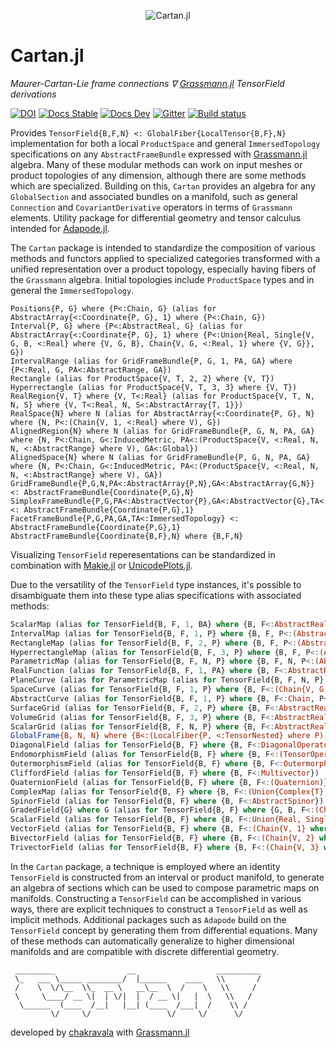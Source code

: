 <p align="center">
  <img src="./docs/src/assets/logo.png" alt="Cartan.jl"/>
</p>

# Cartan.jl

*Maurer-Cartan-Lie frame connections ∇ [Grassmann.jl](https://github.com/chakravala/Grassmann.jl) TensorField derivations*

[![DOI](https://zenodo.org/badge/673606851.svg)](https://zenodo.org/badge/latestdoi/673606851)
[![Docs Stable](https://img.shields.io/badge/docs-stable-blue.svg)](https://grassmann.crucialflow.com/stable)
[![Docs Dev](https://img.shields.io/badge/docs-dev-blue.svg)](https://grassmann.crucialflow.com/dev)
[![Gitter](https://badges.gitter.im/Grassmann-jl/community.svg)](https://gitter.im/Grassmann-jl/community?utm_source=badge&utm_medium=badge&utm_campaign=pr-badge)
[![Build status](https://ci.appveyor.com/api/projects/status/klhdg493nvs0oi7h?svg=true)](https://ci.appveyor.com/project/chakravala/cartan-jl)

Provides `TensorField{B,F,N} <: GlobalFiber{LocalTensor{B,F},N}` implementation for both a local `ProductSpace` and general `ImmersedTopology` specifications on any `AbstractFrameBundle` expressed with [Grassmann.jl](https://github.com/chakravala/Grassmann.jl) algebra.
Many of these modular methods can work on input meshes or product topologies of any dimension, although there are some methods which are specialized.
Building on this, `Cartan` provides an algebra for any `GlobalSection` and associated bundles on a manifold, such as general `Connection` and `CovariantDerivative` operators in terms of `Grassmann` elements.
Utility package for differential geometry and tensor calculus intended for [Adapode.jl](https://github.com/chakravala/Adapode.jl).

The `Cartan` package is intended to standardize the composition of various methods and functors applied to specialized categories transformed with a unified representation over a product topology, especially having fibers of the `Grassmann` algebra.
Initial topologies include `ProductSpace` types and in general the `ImmersedTopology`.
```
Positions{P, G} where {P<:Chain, G} (alias for AbstractArray{<:Coordinate{P, G}, 1} where {P<:Chain, G})
Interval{P, G} where {P<:AbstractReal, G} (alias for AbstractArray{<:Coordinate{P, G}, 1} where {P<:Union{Real, Single{V, G, B, <:Real} where {V, G, B}, Chain{V, G, <:Real, 1} where {V, G}}, G})
IntervalRange (alias for GridFrameBundle{P, G, 1, PA, GA} where {P<:Real, G, PA<:AbstractRange, GA})
Rectangle (alias for ProductSpace{V, T, 2, 2} where {V, T})
Hyperrectangle (alias for ProductSpace{V, T, 3, 3} where {V, T})
RealRegion{V, T} where {V, T<:Real} (alias for ProductSpace{V, T, N, N, S} where {V, T<:Real, N, S<:AbstractArray{T, 1}})
RealSpace{N} where N (alias for AbstractArray{<:Coordinate{P, G}, N} where {N, P<:(Chain{V, 1, <:Real} where V), G})
AlignedRegion{N} where N (alias for GridFrameBundle{P, G, N, PA, GA} where {N, P<:Chain, G<:InducedMetric, PA<:(ProductSpace{V, <:Real, N, N, <:AbstractRange} where V), GA<:Global})
AlignedSpace{N} where N (alias for GridFrameBundle{P, G, N, PA, GA} where {N, P<:Chain, G<:InducedMetric, PA<:(ProductSpace{V, <:Real, N, N, <:AbstractRange} where V), GA})
GridFrameBundle{P,G,N,PA<:AbstractArray{P,N},GA<:AbstractArray{G,N}} <: AbstractFrameBundle{Coordinate{P,G},N}
SimplexFrameBundle{P,G,PA<:AbstractVector{P},GA<:AbstractVector{G},TA<:ImmersedTopology} <: AbstractFrameBundle{Coordinate{P,G},1}
FacetFrameBundle{P,G,PA,GA,TA<:ImmersedTopology} <: AbstractFrameBundle{Coordinate{P,G},1}
AbstractFrameBundle{Coordinate{B,F},N} where {B,F,N}
```
Visualizing `TensorField` reperesentations can be standardized in combination with [Makie.jl](https://github.com/MakieOrg/Makie.jl) or [UnicodePlots.jl](https://github.com/JuliaPlots/UnicodePlots.jl).

Due to the versatility of the `TensorField` type instances, it's possible to disambiguate them into these type alias specifications with associated methods:
```Julia
ScalarMap (alias for TensorField{B, F, 1, BA} where {B, F<:AbstractReal, BA<:SimplexFrameBundle})
IntervalMap (alias for TensorField{B, F, 1, P} where {B, F, P<:(AbstractArray{<:Coordinate{P, G}, 1} where {P<:Union{Real, Single{V, G, B, <:Real} where {V, G, B}, Chain{V, G, <:Real, 1} where {V, G}}, G})})
RectangleMap (alias for TensorField{B, F, 2, P} where {B, F, P<:(AbstractMatrix{<:Coordinate{P, G}} where {P<:(Chain{V, 1, <:Real} where V), G})})
HyperrectangleMap (alias for TensorField{B, F, 3, P} where {B, F, P<:(AbstractArray{<:Coordinate{P, G}, 3} where {P<:(Chain{V, 1, <:Real} where V), G})})
ParametricMap (alias for TensorField{B, F, N, P} where {B, F, N, P<:(AbstractArray{<:Coordinate{P, G}, N} where {N, P<:(Chain{V, 1, <:Real} where V), G})})
RealFunction (alias for TensorField{B, F, 1, PA} where {B, F<:AbstractReal, PA<:(AbstractVector{<:AbstractReal})})
PlaneCurve (alias for ParametricMap (alias for TensorField{B, F, N, P} where {B, F, N, P<:(AbstractArray{<:Coordinate{P, G}, N} where {N, P<:(Chain{V, 1, <:Real} where V), G})}))
SpaceCurve (alias for TensorField{B, F, 1, P} where {B, F<:(Chain{V, G, Q, 3} where {V, G, Q}), P<:(AbstractVector{<:Coordinate{P, G}} where {P<:AbstractReal, G})})
AbstractCurve (alias for TensorField{B, F, 1, P} where {B, F<:Chain, P<:(AbstractVector{<:Coordinate{P, G}} where {P<:AbstractReal, G})})
SurfaceGrid (alias for TensorField{B, F, 2, P} where {B, F<:AbstractReal, P<:(AbstractMatrix{<:Coordinate{P, G}} where {P<:(Chain{V, 1, <:Real} where V), G})})
VolumeGrid (alias for TensorField{B, F, 3, P} where {B, F<:AbstractReal, P<:(AbstractArray{<:Coordinate{P, G}, 3} where {P<:(Chain{V, 1, <:Real} where V), G})})
ScalarGrid (alias for TensorField{B, F, N, P} where {B, F<:AbstractReal, N, P<:(AbstractArray{<:Coordinate{P, G}, N} where {P<:(Chain{V, 1, <:Real} where V), G})})
GlobalFrame{B, N, N} where {B<:(LocalFiber{P, <:TensorNested} where P), N, N} (alias for Cartan.GlobalSection{B, N, N1, BA, FA} where {B<:(LocalFiber{P, <:TensorNested} where P), N, N1, BA, FA<:AbstractArray{N, N1}})
DiagonalField (alias for TensorField{B, F} where {B, F<:DiagonalOperator})
EndomorphismField (alias for TensorField{B, F} where {B, F<:(TensorOperator{V, V, T} where {V, T<:(TensorAlgebra{V, <:TensorAlgebra{V}})})})
OutermorphismField (alias for TensorField{B, F} where {B, F<:Outermorphism})
CliffordField (alias for TensorField{B, F} where {B, F<:Multivector})
QuaternionField (alias for TensorField{B, F} where {B, F<:(Quaternion)})
ComplexMap (alias for TensorField{B, F} where {B, F<:(Union{Complex{T}, Single{V, G, B, Complex{T}} where {V, G, B}, Chain{V, G, Complex{T}, 1} where {V, G}, Couple{V, B, T} where {V, B}, Phasor{V, B, T} where {V, B}} where T<:Real)})PhasorField (alias for TensorField{B, T, F} where {B, T, F<:Phasor})
SpinorField (alias for TensorField{B, F} where {B, F<:AbstractSpinor})
GradedField{G} where G (alias for TensorField{B, F} where {G, B, F<:(Chain{V, G} where V)})
ScalarField (alias for TensorField{B, F} where {B, F<:Union{Real, Single{V, G, B, <:Real} where {V, G, B}, Chain{V, G, <:Real, 1} where {V, G}}})
VectorField (alias for TensorField{B, F} where {B, F<:(Chain{V, 1} where V)})
BivectorField (alias for TensorField{B, F} where {B, F<:(Chain{V, 2} where V)})
TrivectorField (alias for TensorField{B, F} where {B, F<:(Chain{V, 3} where V)})
```

In the `Cartan` package, a technique is employed where an identity `TensorField` is constructed from an interval or product manifold, to generate an algebra of sections which can be used to compose parametric maps on manifolds.
Constructing a `TensorField` can be accomplished in various ways,
there are explicit techniques to construct a `TensorField` as well as implicit methods.
Additional packages such as `Adapode` build on the `TensorField` concept by generating them from differential equations.
Many of these methods can automatically generalize to higher dimensional manifolds and are compatible with discrete differential geometry.

```
 _________                __                  __________
 \_   ___ \_____ ________/  |______    ____   \\       /
 /    \  \/\__  \\_  __ \   __\__  \  /    \   \\     /
 \     \____/ __ \|  | \/|  |  / __ \|   |  \   \\   /
  \______  (____  /__|   |__| (____  /___|  /    \\ /
         \/     \/                 \/     \/      \/
```
developed by [chakravala](https://github.com/chakravala) with [Grassmann.jl](https://github.com/chakravala/Grassmann.jl)
